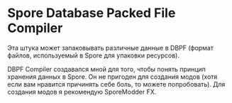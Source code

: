 # Spore Database Packed File Compiler

Эта штука может запаковывать различные данные в DBPF (формат файлов, используемый в Spore для упаковки ресурсов). 

DBPF Compiler создавался мной для того, чтобы понять принцип хранения данных в Spore. Он не пригоден для создания модов (хотя если вам нравится причинять себе боль, то можете попробовать). Для создания модов я рекомендую SporeModder FX. 
